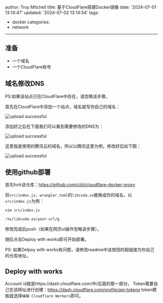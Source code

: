 author: Troy Mitchell
title: 基于CloudFlare搭建Docker镜像
date: '2024-07-01 13:14:47'
updated: '2024-07-02 13:14:54'
tags:
  - docker
categories:
  - network
---
## 准备
- 一个域名
- 一个CloudFlare账号

## 域名修改DNS

PS:如果该站点已在CloudFlare中存在，请忽略该步骤。

首先在CloudFlare中添加一个站点，域名就写你自己的域名：

![upload successful](/images/pasted-0.png)

添加好之后在下面我们可以看到需要修改的DNS为：

![upload successful](/images/pasted-1.png)

这里我是使用的腾讯云的域名，所以以腾讯这里为例，修改好后如下图：

![upload successful](/images/pasted-2.png)

## 使用github部署

首先fork该仓库：https://github.com/ciiiii/cloudflare-docker-proxy

将`src/index.js`、`wrangler.toml`的`libcuda.so`替换成你的域名，以`src/index.js`为例：
```bash
vim src/index.js

:%s/libcuda.so/your-url/g

```
修改完成后push（如果在网页ui操作忽略该步骤）。

随后点击Deploy with works即可开始部署。

PS:
如果Delpoy with works有问题，请修改readme中该按钮的超链接为你自己的仓库地址。

## Deploy with works

Account id就是https://dash.cloudflare.com/中/后面的那一部分。
Token需要自己在该网址进行创建：https://dash.cloudflare.com/profile/api-tokens
token模板就选择`编辑 Cloudflare Workers`即可。


